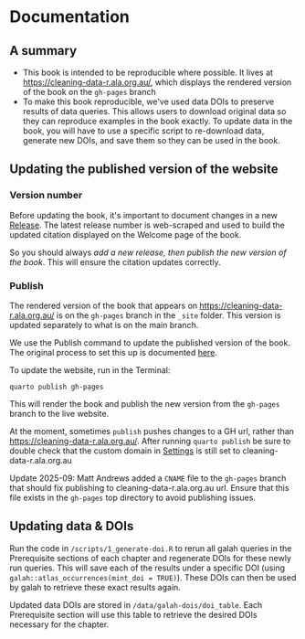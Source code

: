 # Documentation

## A summary

-   This book is intended to be reproducible where possible. It lives at <https://cleaning-data-r.ala.org.au/>, which displays the rendered version of the book on the `gh-pages` branch
-   To make this book reproducible, we've used data DOIs to preserve results of data queries. This allows users to download original data so they can reproduce examples in the book exactly. To update data in the book, you will have to use a specific script to re-download data, generate new DOIs, and save them so they can be used in the book.

## Updating the published version of the website

### Version number

Before updating the book, it's important to document changes in a new [Release](https://github.com/AtlasOfLivingAustralia/cleaning_data/releases). The latest release number is web-scraped and used to build the updated citation displayed on the Welcome page of the book.

So you should always *add a new release, then publish the new version of the book*. This will ensure the citation updates correctly.

### Publish

The rendered version of the book that appears on <https://cleaning-data-r.ala.org.au/> is on the `gh-pages` branch in the `_site` folder. This version is updated separately to what is on the main branch.

We use the Publish command to update the published version of the book. The original process to set this up is documented [here](https://quarto.org/docs/publishing/github-pages.html#publish-command).

To update the website, run in the Terminal:

```         
quarto publish gh-pages
```

This will render the book and publish the new version from the `gh-pages` branch to the live website.

At the moment, sometimes `publish` pushes changes to a GH url, rather than https://cleaning-data-r.ala.org.au/. After running `quarto publish` be sure to double check that the custom domain in [Settings](https://github.com/AtlasOfLivingAustralia/cleaning_data/settings/pages) is still set to cleaning-data-r.ala.org.au

Update 2025-09: Matt Andrews added a `CNAME` file to the `gh-pages` branch that should fix publishing to cleaning-data-r.ala.org.au url. Ensure that this file exists in the `gh-pages` top directory to avoid publishing issues.

## Updating data & DOIs

Run the code in `/scripts/1_generate-doi.R` to rerun all galah queries in the Prerequisite sections of each chapter and regenerate DOIs for these newly run queries. This will save each of the results under a specific DOI (using `galah::atlas_occurrences(mint_doi = TRUE)`). These DOIs can then be used by galah to retrieve these exact results again.

Updated data DOIs are stored in `/data/galah-dois/doi_table`. Each Prerequisite section will use this table to retrieve the desired DOIs necessary for the chapter.

